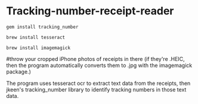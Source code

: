 # Tracking-number-receipt-reader
```gem install tracking_number```

```brew install tesseract```

```brew install imagemagick```

#throw your cropped iPhone photos of receipts in there (if they're .HEIC, then the program automatically converts them to .jpg with the imagemagick package.)

The program uses tesseract ocr to extract text data from the receipts, then jkeen's tracking_number library to identify tracking numbers in those text data.
